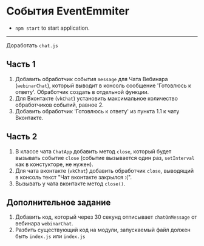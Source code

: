 # События EventEmmiter

* `npm start` to start application.

***

Доработать `chat.js`

## Часть 1

1.  Добавить обработчик события `message` для Чата Вебинара (`webinarChat`), который выводит в консоль сообщение 'Готовлюсь к ответу'. Обработчик создать в отдельной функции.
2.  Для Вконтакте (`vkChat`) установить максимальное количество обработчиков событий, равное 2.
3.  Добавить обработчик 'Готовлюсь к ответу' из пункта 1.1 к чату Вконтакте.

## Часть 2

1.  В классе чата `ChatApp` добавить метод `close`, который будет вызывать событие `close` (событие вызывается один раз, `setInterval` как в констукторе, не нужен).
2.  Для чата вконтакте (`vkChat`) добавить обработчик `close`, выводящий в консоль текст "Чат вконтакте закрылся :(".
3.  Вызывать у чата вконтакте метод `close()`.

## Дополнительное задание

1.  Добавить код, который через 30 секунд отписывает `chatOnMessage` от вебинара `webinarChat`.
2.  Разбить существующий код на модули, запускаемый файл должен быть `index.js` или `index.js`